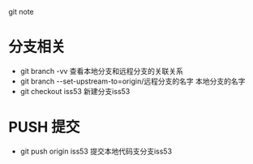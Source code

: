 git note


# 分支相关
* git branch -vv 查看本地分支和远程分支的关联关系
* git branch --set-upstream-to=origin/远程分支的名字 本地分支的名字   
* git checkout iss53 新建分支iss53

# PUSH 提交
* git push origin iss53 提交本地代码支分支iss53

